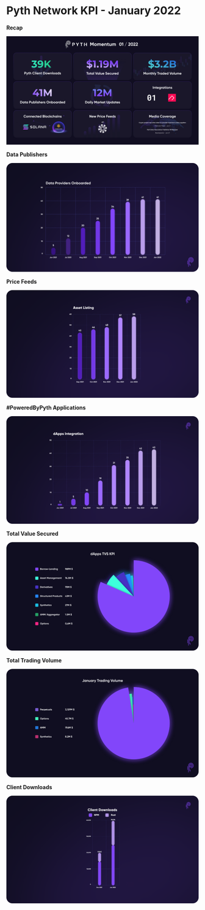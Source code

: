 # Pyth Network KPI - January 2022

**Recap**

![EOM_Recap.png](../../.gitbook/assets/kpi/january-22/EndofMonth.jpg)

**Data Publishers**

![Data_Pubs_Onboarded.png](../../.gitbook/assets/kpi/january-22/DataProvidersOnboarded.png)

**Price Feeds**

![PriceFeeds.png](../../.gitbook/assets/kpi/january-22/PriceFeedsSep.png)

**#PoweredByPyth Applications**

![Integrations.png](../../.gitbook/assets/kpi/january-22/dApp_Integration_Jun.png)

**Total Value Secured**

![1_ZRILOnMQgBViGmgLs15dlQ.png](../../.gitbook/assets/kpi/january-22/1_ZRILOnMQgBViGmgLs15dlQ.png)

**Total Trading Volume**

![1_I7Chmb8TyZncrTKXOC13og (1).png](../../.gitbook/assets/kpi/january-22/1_I7Chmb8TyZncrTKXOC13og_(1).png)

**Client Downloads**

![Client Downloads Cumulative Jan.png](../../.gitbook/assets/kpi/january-22/Client_Downloads_Cumulative_Jan.png)